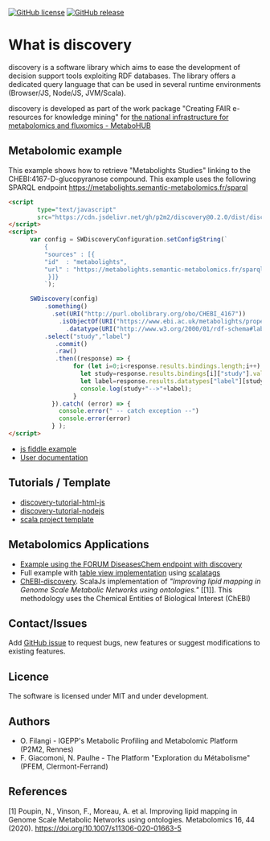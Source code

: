[![GitHub license](https://img.shields.io/github/license/p2m2/discovery.svg)](https://github.com/p2m2/discovery/blob/master/LICENSE)
[![GitHub release](https://img.shields.io/github/v/release/p2m2/discovery.svg)](https://github.com/p2m2/discovery/releases/)

# What is discovery

discovery is a software library which aims to ease the development of decision support tools
exploiting RDF databases.
The library offers a dedicated query language that can be used in several runtime environments (Browser/JS, Node/JS, JVM/Scala).

discovery is developed as part of the work package "Creating FAIR e-resources for knowledge mining" for [the 
national infrastructure for metabolomics and fluxomics - MetaboHUB](https://www.metabohub.fr/home.html) 



## Metabolomic example

This example shows how to retrieve "Metabolights Studies" 
linking to the CHEBI:4167-D-glucopyranose compound. This example uses the following SPARQL endpoint https://metabolights.semantic-metabolomics.fr/sparql


```html
<script 
        type="text/javascript" 
        src="https://cdn.jsdelivr.net/gh/p2m2/discovery@0.2.0/dist/discovery-web.min.js"> 
</script>
<script>
      var config = SWDiscoveryConfiguration.setConfigString(`
          {
          "sources" : [{
          "id"  : "metabolights",
          "url" : "https://metabolights.semantic-metabolomics.fr/sparql"
           }]}
          `);

      SWDiscovery(config)
          .something()
            .set(URI("http://purl.obolibrary.org/obo/CHEBI_4167"))
              .isObjectOf(URI("https://www.ebi.ac.uk/metabolights/property#Xref"),"study")
                .datatype(URI("http://www.w3.org/2000/01/rdf-schema#label"),"label")
          .select("study","label")
             .commit()
             .raw()
             .then((response) => {
                  for (let i=0;i<response.results.bindings.length;i++) {
                    let study=response.results.bindings[i]["study"].value;
                    let label=response.results.datatypes["label"][study][0].value; 
                    console.log(study+"-->"+label);
                  }
            }).catch( (error) => {
              console.error(" -- catch exception --")
              console.error(error)
            } );
</script>
```

- [js fiddle example](https://jsfiddle.net/uoecqath/5/)
- [User documentation](user_docs.md)


## Tutorials / Template

- [discovery-tutorial-html-js](https://github.com/p2m2/discovery-tutorial-html-js/tree/0.2.0)
- [discovery-tutorial-nodejs](https://github.com/p2m2/discovery-tutorial-nodejs/tree/0.2.0)
- [scala project template](https://github.com/p2m2/discovery-scala-executable)

## Metabolomics Applications 

- [Example using the FORUM DiseasesChem endpoint with discovery](user_docs_forum_example.md)
- Full example with [table view implementation](https://github.com/p2m2/discovery-table-view) using [scalatags](https://github.com/lihaoyi/scalatags)
- [ChEBI-discovery](https://github.com/eMetaboHUB/ChEBI-discovery). ScalaJs implementation of *"Improving lipid mapping in Genome Scale Metabolic Networks using ontologies."* [[1]].
  This methodology uses the Chemical Entities of Biological Interest (ChEBI)

## Contact/Issues

Add [GitHub issue](https://github.com/p2m2/discovery/issues/new) to request bugs, new features or suggest modifications to existing features. 

## Licence
The software is licensed under MIT and under development.

## Authors

- O. Filangi -  IGEPP's Metabolic Profiling and Metabolomic Platform (P2M2, Rennes)
- F. Giacomoni, N. Paulhe - The Platform "Exploration du Métabolisme" (PFEM, Clermont-Ferrand)
   
## References

[1] Poupin, N., Vinson, F., Moreau, A. et al. Improving lipid mapping in Genome Scale Metabolic Networks using ontologies. Metabolomics 16, 44 (2020). https://doi.org/10.1007/s11306-020-01663-5